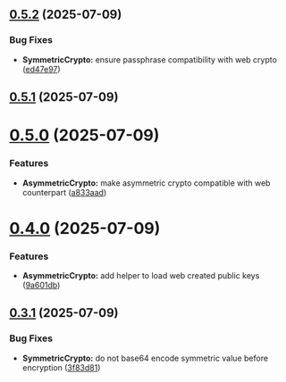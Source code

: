 ## [0.5.2](https://github.com/hawk-digital-environments/hawki-crypto/compare/v0.5.1...v0.5.2) (2025-07-09)


### Bug Fixes

* **SymmetricCrypto:** ensure passphrase compatibility with web crypto ([ed47e97](https://github.com/hawk-digital-environments/hawki-crypto/commit/ed47e97bff9343f82d6a25827528f7e024d746f7))



## [0.5.1](https://github.com/hawk-digital-environments/hawki-crypto/compare/v0.5.0...v0.5.1) (2025-07-09)



# [0.5.0](https://github.com/hawk-digital-environments/hawki-crypto/compare/v0.4.0...v0.5.0) (2025-07-09)


### Features

* **AsymmetricCrypto:** make asymmetric crypto compatible with web counterpart ([a833aad](https://github.com/hawk-digital-environments/hawki-crypto/commit/a833aadc7e08d7f3294e2a2bf1447fb6b04ba8e0))



# [0.4.0](https://github.com/hawk-digital-environments/hawki-crypto/compare/v0.3.1...v0.4.0) (2025-07-09)


### Features

* **AsymmetricCrypto:** add helper to load web created public keys ([9a601db](https://github.com/hawk-digital-environments/hawki-crypto/commit/9a601dbcc1a5089bb489f710a1ed0444254a4a19))



## [0.3.1](https://github.com/hawk-digital-environments/hawki-crypto/compare/v0.3.0...v0.3.1) (2025-07-09)


### Bug Fixes

* **SymmetricCrypto:** do not base64 encode symmetric value before encryption ([3f83d81](https://github.com/hawk-digital-environments/hawki-crypto/commit/3f83d811fcecc2306579bdc5f33dc16980883240))



